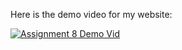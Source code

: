 Here is the demo video for my website:

[![Assignment 8 Demo Vid](https://img.youtube.com/vi/RqI8PE-6Axg/0.jpg)](https://www.youtube.com/watch?v=RqI8PE-6Axg)
